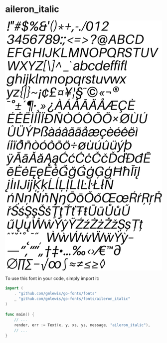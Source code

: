 # aileron_italic

![aileron_italic](aileron_italic.png)

To use this font in your code, simply import it:

```go
import (
	. "github.com/gmlewis/go-fonts/fonts"
	_ "github.com/gmlewis/go-fonts/fonts/aileron_italic"
)

func main() {
	// ...
	render, err := Text(x, y, xs, ys, message, "aileron_italic"),
	// ...
}
```
